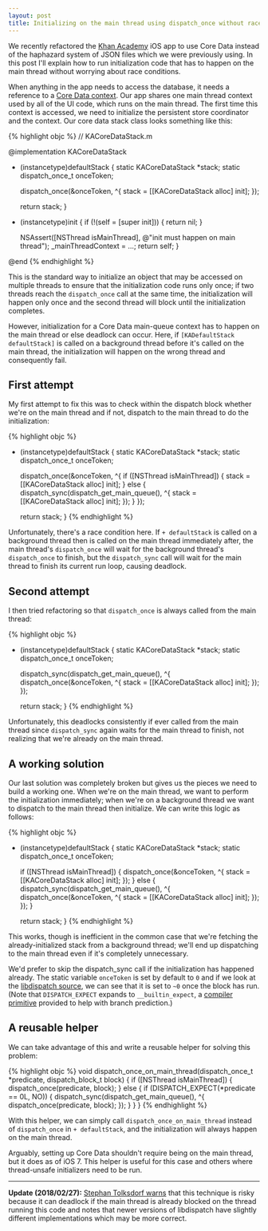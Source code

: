 ```yaml
---
layout: post
title: Initializing on the main thread using dispatch_once without race conditions
---
```


We recently refactored the [Khan Academy](http://www.khanacademy.org/) iOS app to use Core Data instead of the haphazard system of JSON files which we were previously using. In this post I'll explain how to run initialization code that has to happen on the main thread without worrying about race conditions.

When anything in the app needs to access the database, it needs a reference to a [Core Data context][context]. Our app shares one main thread context used by all of the UI code, which runs on the main thread. The first time this context is accessed, we need to initialize the persistent store coordinator and the context. Our core data stack class looks something like this:

[context]: https://developer.apple.com/library/mac/documentation/Cocoa/Reference/CoreDataFramework/Classes/NSManagedObjectContext_Class/NSManagedObjectContext.html

{% highlight objc %}
// KACoreDataStack.m

@implementation KACoreDataStack

+ (instancetype)defaultStack {
  static KACoreDataStack *stack;
  static dispatch_once_t onceToken;

  dispatch_once(&onceToken, ^{
    stack = [[KACoreDataStack alloc] init];
  });

  return stack;
}

- (instancetype)init {
  if (!(self = [super init])) {
    return nil;
  }

  NSAssert([NSThread isMainThread], @"init must happen on main thread");
  _mainThreadContext = ...;
  return self;
}

@end
{% endhighlight %}

This is the standard way to initialize an object that may be accessed on multiple threads to ensure that the initialization code runs only once; if two threads reach the `dispatch_once` call at the same time, the initialization will happen only once and the second thread will block until the initialization completes.

However, initialization for a Core Data main-queue context has to happen on the main thread or else deadlock can occur. Here, if `[KADefaultStack defaultStack]` is called on a background thread before it's called on the main thread, the initialization will happen on the wrong thread and consequently fail.

## First attempt

My first attempt to fix this was to check within the dispatch block whether we're on the main thread and if not, dispatch to the main thread to do the initialization:

{% highlight objc %}
+ (instancetype)defaultStack {
  static KACoreDataStack *stack;
  static dispatch_once_t onceToken;

  dispatch_once(&onceToken, ^{
    if ([NSThread isMainThread]) {
      stack = [[KACoreDataStack alloc] init];
    } else {
      dispatch_sync(dispatch_get_main_queue(), ^{
        stack = [[KACoreDataStack alloc] init];
      });
    }
  });

  return stack;
}
{% endhighlight %}

Unfortunately, there's a race condition here. If `+ defaultStack` is called on a background thread then is called on the main thread immediately after, the main thread's `dispatch_once` will wait for the background thread's `dispatch_once` to finish, but the `dispatch_sync` call will wait for the main thread to finish its current run loop, causing deadlock.

## Second attempt

I then tried refactoring so that `dispatch_once` is always called from the main thread:

{% highlight objc %}
+ (instancetype)defaultStack {
  static KACoreDataStack *stack;
  static dispatch_once_t onceToken;

  dispatch_sync(dispatch_get_main_queue(), ^{
    dispatch_once(&onceToken, ^{
      stack = [[KACoreDataStack alloc] init];
    });
  });

  return stack;
}
{% endhighlight %}

Unfortunately, this deadlocks consistently if ever called from the main thread since `dispatch_sync` again waits for the main thread to finish, not realizing that we're already on the main thread.

## A working solution

Our last solution was completely broken but gives us the pieces we need to build a working one. When we're on the main thread, we want to perform the initialization immediately; when we're on a background thread we want to dispatch to the main thread then initialize. We can write this logic as follows:

{% highlight objc %}
+ (instancetype)defaultStack {
  static KACoreDataStack *stack;
  static dispatch_once_t onceToken;

  if ([NSThread isMainThread]) {
    dispatch_once(&onceToken, ^{
      stack = [[KACoreDataStack alloc] init];
    });
  } else {
    dispatch_sync(dispatch_get_main_queue(), ^{
      dispatch_once(&onceToken, ^{
        stack = [[KACoreDataStack alloc] init];
      });
    });
  }

  return stack;
}
{% endhighlight %}

This works, though is inefficient in the common case that we're fetching the already-initialized stack from a background thread; we'll end up dispatching to the main thread even if it's completely unnecessary.

We'd prefer to skip the dispatch_sync call if the initialization has happened already. The static variable `onceToken` is set by default to `0` and if we look at the [libdispatch source](http://www.opensource.apple.com/source/libdispatch/libdispatch-339.1.9/dispatch/once.h), we can see that it is set to `~0` once the block has run. (Note that `DISPATCH_EXPECT` expands to `__builtin_expect`, a [compiler primitive](http://llvm.org/docs/BranchWeightMetadata.html#builtin-expect) provided to help with branch prediction.)

## A reusable helper

We can take advantage of this and write a reusable helper for solving this problem:

{% highlight objc %}
void dispatch_once_on_main_thread(dispatch_once_t *predicate,
                                  dispatch_block_t block) {
  if ([NSThread isMainThread]) {
    dispatch_once(predicate, block);
  } else {
    if (DISPATCH_EXPECT(*predicate == 0L, NO)) {
      dispatch_sync(dispatch_get_main_queue(), ^{
        dispatch_once(predicate, block);
      });
    }
  }
}
{% endhighlight %}

With this helper, we can simply call `dispatch_once_on_main_thread` instead of `dispatch_once` in `+ defaultStack`, and the initialization will always happen on the main thread.

Arguably, setting up Core Data shouldn't require being on the main thread, but it does as of iOS 7. This helper is useful for this case and others where thread-unsafe initializers need to be run.

---

**Update (2018/02/27):** [Stephan Tolksdorf warns](https://github.com/facebook/react-native/issues/18096) that this technique is risky because it can deadlock if the main thread is already blocked on the thread running this code and notes that newer versions of libdispatch have slightly different implementations which may be more correct.
